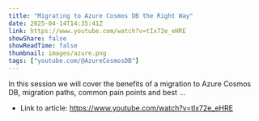 ```yaml
---
title: "Migrating to Azure Cosmos DB the Right Way"
date: 2025-04-14T14:35:41Z
link: https://www.youtube.com/watch?v=tIx72e_eHRE
showShare: false
showReadTime: false
thumbnail: images/azure.png
tags: ["youtube.com/@AzureCosmosDB"]
---
```

In this session we will cover the benefits of a migration to Azure Cosmos DB, migration paths, common pain points and best ...

- Link to article: https://www.youtube.com/watch?v=tIx72e_eHRE